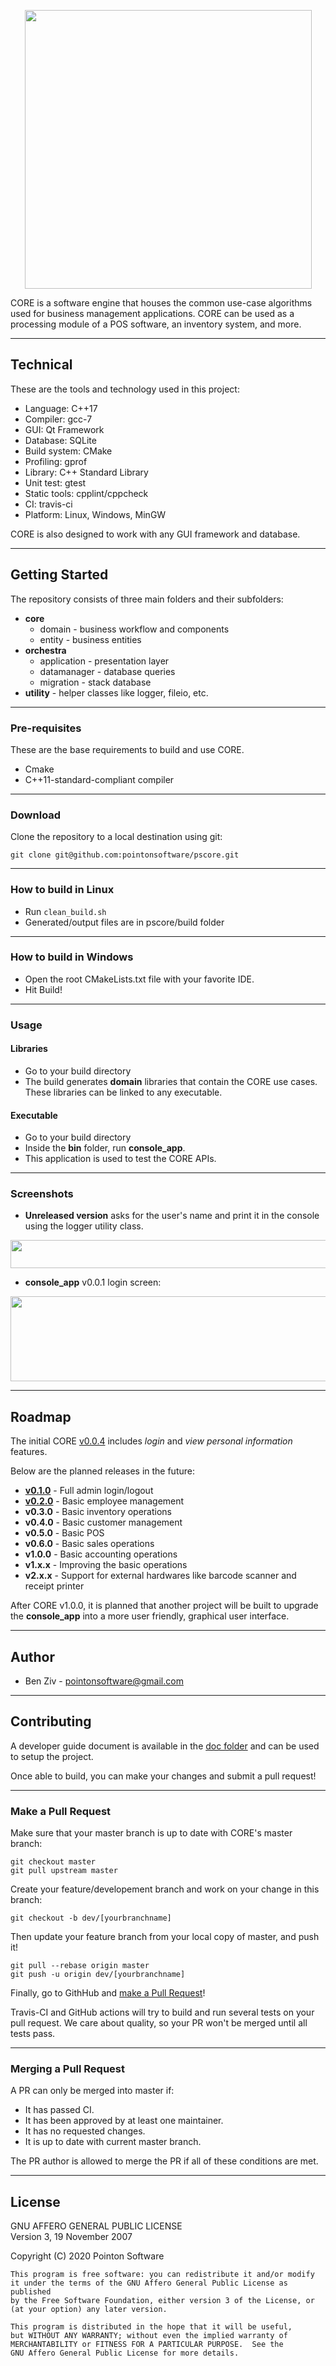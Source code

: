 <!--          PSCORE README v4.10        -->
<!-- Copyright (C) 2020 Pointon Software -->

<p align="center">
  <img width="459" height="446" src="https://bit.ly/3kxZ6sj">
</p>

CORE is a software engine that houses the common use-case algorithms used for business management applications. CORE can be used as a processing module of a POS software, an inventory system, and more.

---

## Technical

These are the tools and technology used in this project:
- Language: C++17
- Compiler: gcc-7
- GUI: Qt Framework
- Database: SQLite
- Build system: CMake
- Profiling: gprof
- Library: C++ Standard Library
- Unit test: gtest
- Static tools: cpplint/cppcheck
- CI: travis-ci
- Platform: Linux, Windows, MinGW

CORE is also designed to work with any GUI framework and database.

---

## Getting Started

The repository consists of three main folders and their subfolders:
 - **core**
    - domain - business workflow and components
    - entity - business entities
 - **orchestra**
    - application - presentation layer
    - datamanager - database queries
    - migration   - stack database
 - **utility** - helper classes like logger, fileio, etc.

---

### Pre-requisites

These are the base requirements to build and use CORE.
 - Cmake
 - C++11-standard-compliant compiler

---

### Download

Clone the repository to a local destination using git:

`git clone git@github.com:pointonsoftware/pscore.git`

---

### How to build in Linux

- Run `clean_build.sh`
- Generated/output files are in pscore/build folder

---

### How to build in Windows

- Open the root CMakeLists.txt file with your favorite IDE.
- Hit Build!

---

### Usage

#### Libraries
- Go to your build directory
- The build generates **domain** libraries that contain the CORE use cases. These libraries can be linked to any executable.

#### Executable
- Go to your build directory
- Inside the **bin** folder, run **console_app**.
- This application is used to test the CORE APIs.

---

### Screenshots

- **Unreleased version** asks for the user's name and print it in the console using the logger utility class.

<p align="center">
  <img width="999" height="45" src="https://bit.ly/3j3WzWc">
</p>

- **console_app** v0.0.1 login screen:
<p align="center">
  <img width="571" height="136" src="https://bit.ly/2Ex0SKL">
</p>


---

## Roadmap

The initial CORE [v0.0.4](https://github.com/pointonsoftware/pscore/releases/tag/v0.0.4) includes _login_ and _view personal information_ features.

Below are the planned releases in the future:  

 - [**v0.1.0**](https://github.com/pointonsoftware/pscore/releases/tag/v0.1.0) - Full admin login/logout
 - [**v0.2.0**](https://github.com/pointonsoftware/pscore/releases/tag/v0.2.0) - Basic employee management
 - **v0.3.0** - Basic inventory operations
 - **v0.4.0** - Basic customer management
 - **v0.5.0** - Basic POS
 - **v0.6.0** - Basic sales operations
 - **v1.0.0** - Basic accounting operations
 - **v1.x.x** - Improving the basic operations  
 - **v2.x.x** - Support for external hardwares like barcode scanner and receipt printer

After CORE v1.0.0, it is planned that another project will be built to upgrade the **console_app** into a more user friendly, graphical user interface.

---

## Author
 - Ben Ziv - <pointonsoftware@gmail.com>

---

## Contributing

A developer guide document is available in the [doc folder](doc/) and can be used to setup the project.  
 
 Once able to build, you can make your changes and submit a pull request!

---

### Make a Pull Request

Make sure that your master branch is up to date with CORE's master branch:
```
git checkout master
git pull upstream master
```

Create your feature/developement branch and work on your change in this branch:
```
git checkout -b dev/[yourbranchname]
```

Then update your feature branch from your local copy of master, and push it!
```
git pull --rebase origin master
git push -u origin dev/[yourbranchname]
```

Finally, go to GithHub and [make a Pull Request](https://docs.github.com/en/github/collaborating-with-issues-and-pull-requests/creating-a-pull-request)!  

Travis-CI and GitHub actions will try to build and run several tests on your pull request. We care about quality, so your PR won't be merged until all tests pass.

---

### Merging a Pull Request

A PR can only be merged into master if:
 - It has passed CI.
 - It has been approved by at least one maintainer.
 - It has no requested changes.
 - It is up to date with current master branch.  

The PR author is allowed to merge the PR if all of these conditions are met.



---

## License

GNU AFFERO GENERAL PUBLIC LICENSE  
   Version 3, 19 November 2007  

   Copyright (C) 2020 Pointon Software  

    This program is free software: you can redistribute it and/or modify
    it under the terms of the GNU Affero General Public License as published
    by the Free Software Foundation, either version 3 of the License, or
    (at your option) any later version.

    This program is distributed in the hope that it will be useful,
    but WITHOUT ANY WARRANTY; without even the implied warranty of
    MERCHANTABILITY or FITNESS FOR A PARTICULAR PURPOSE.  See the
    GNU Affero General Public License for more details.